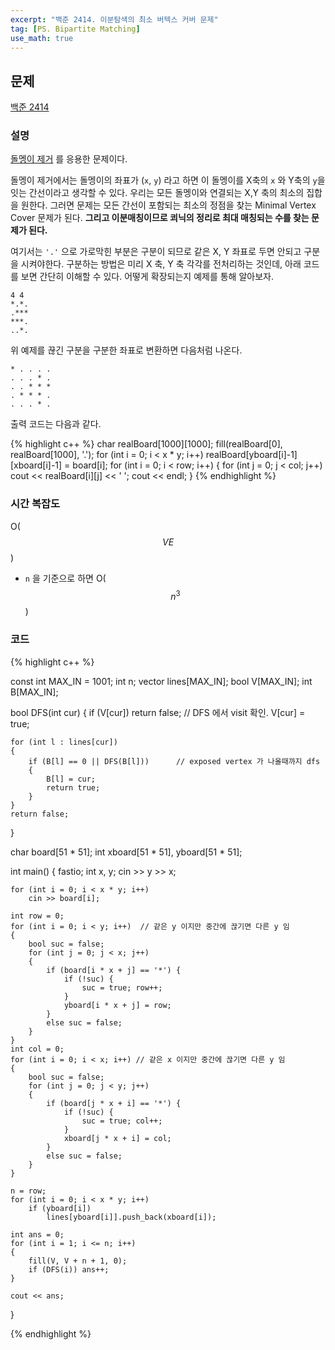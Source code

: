 ```yaml
---
excerpt: "백준 2414. 이분탐색의 최소 버텍스 커버 문제"
tag: [PS. Bipartite Matching]
use_math: true
---
```


## 문제

[백준 2414](https://www.acmicpc.net/problem/2414)


### 설명

[돌멩이 제거](https://www.acmicpc.net/problem/1867) 를 응용한 문제이다.

돌멩이 제거에서는 돌멩이의 좌표가 (```x```, ```y```) 라고 하면 이 돌멩이를 X축의 ```x``` 와 Y축의 ```y```을 잇는 간선이라고 생각할 수 있다. 우리는 모든 돌멩이와 연결되는 X,Y 축의 최소의 집합을 원한다. 그러면 문제는 모든 간선이 포함되는 최소의 정점을 찾는 Minimal Vertex Cover 문제가 된다. __그리고 이분매칭이므로 쾨닉의 정리로 최대 매칭되는 수를 찾는 문제가 된다.__


여기서는 ```'.'``` 으로 가로막힌 부분은 구분이 되므로 같은 X, Y 좌표로 두면 안되고 구분을 시켜야한다. 구분하는 방법은 미리 X 축, Y 축 각각를 전처리하는 것인데, 아래 코드를 보면 간단히 이해할 수 있다.  어떻게 확장되는지 예제를 통해 알아보자.

```
4 4
*.*.
.***
***.
..*.
```

위 예제를 끊긴 구분을 구분한 좌표로 변환하면 다음처럼 나온다.

```
* . . . .
. . . * .
. . * * *
. * * * .
. . . * .
```

출력 코드는 다음과 같다.

{% highlight c++ %}
	char realBoard[1000][1000];
	fill(realBoard[0], realBoard[1000], '.');
	for (int i = 0; i < x * y; i++)
		realBoard[yboard[i]-1][xboard[i]-1] = board[i];
	for (int i = 0; i < row; i++)
	{
		for (int j = 0; j < col; j++)
			cout << realBoard[i][j] << ' ';
		cout << endl;
	}
{% endhighlight %}


### 시간 복잡도

O($$VE$$)
+ ```n``` 을 기준으로 하면 O($$n^3$$)

### 코드

{% highlight c++ %}

const int MAX_IN = 1001;
int n;
vector<int> lines[MAX_IN];
bool V[MAX_IN]; int B[MAX_IN];

bool DFS(int cur)
{
	if (V[cur]) return false;          // DFS 에서 visit 확인. 
	V[cur] = true;

	for (int l : lines[cur])
	{
		if (B[l] == 0 || DFS(B[l]))      // exposed vertex 가 나올때까지 dfs
		{
			B[l] = cur;
			return true;
		}
	}
	return false;
}

char board[51 * 51];
int xboard[51 * 51], yboard[51 * 51];

int main()
{
	fastio;
	int x, y;
	cin >> y >> x;

	for (int i = 0; i < x * y; i++)
		cin >> board[i];	
	
	int row = 0;
	for (int i = 0; i < y; i++)  // 같은 y 이지만 중간에 끊기면 다른 y 임
	{
		bool suc = false;
		for (int j = 0; j < x; j++)
		{
			if (board[i * x + j] == '*') {
				if (!suc) {
					suc = true; row++;
				}
				yboard[i * x + j] = row;
			}
			else suc = false;
		}
	}
	int col = 0;
	for (int i = 0; i < x; i++) // 같은 x 이지만 중간에 끊기면 다른 y 임
	{
		bool suc = false;
		for (int j = 0; j < y; j++)
		{
			if (board[j * x + i] == '*') {
				if (!suc) {
					suc = true; col++;
				}
				xboard[j * x + i] = col;
			}
			else suc = false;
		}
	}
	
	n = row;
	for (int i = 0; i < x * y; i++)
		if (yboard[i])
			lines[yboard[i]].push_back(xboard[i]);
	
	int ans = 0;
	for (int i = 1; i <= n; i++)
	{
		fill(V, V + n + 1, 0);
		if (DFS(i)) ans++;
	}
	
	cout << ans;
}


{% endhighlight %}
